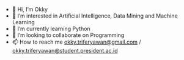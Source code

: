 - 👋 Hi, I’m Okky
- 👀 I’m interested in Artificial Intelligence, Data Mining and Machine Learning
- 🌱 I’m currently learning Python
- 💞️ I’m looking to collaborate on Programming
- 📫 How to reach me okky.triferyawan@gmail.com / okky.triferyawan@student.president.ac.id

<!---
okky-chan/okky-chan is a ✨ special ✨ repository because its `README.md` (this file) appears on your GitHub profile.
You can click the Preview link to take a look at your changes.
--->
